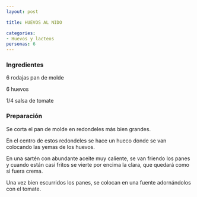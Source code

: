 ```yaml
---
layout: post

title: HUEVOS AL NIDO

categories:
- Huevos y lacteos
personas: 6 
---
```

<h3>Ingredientes</h3>
6 rodajas pan de molde

6 huevos

1/4 salsa de tomate

<h3>Preparación</h3>
Se corta el pan de molde en redondeles más bien grandes.

En el centro de estos redondeles se hace un hueco donde se van colocando las yemas de los huevos.

En una sartén con abundante aceite muy caliente, se van friendo los panes y cuando están casi fritos se vierte por encima la clara, que quedará como si fuera crema.

Una vez bien escurridos los panes, se colocan en una fuente adornándolos con el tomate.